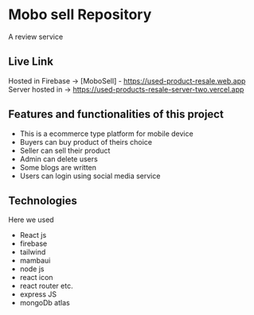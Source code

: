 # Mobo sell Repository

A review service 


## Live Link
Hosted in Firebase -> [MoboSell] - https://used-product-resale.web.app
Server hosted in   ->  https://used-products-resale-server-two.vercel.app


 ## Features and functionalities of this project

* This is a ecommerce type platform for mobile device
* Buyers can buy product of theirs choice
* Seller can sell their product
* Admin can delete users
* Some blogs are written
* Users can login using social media service

## Technologies

Here we used

* React js
* firebase
* tailwind
* mambaui
* node js
* react icon 
* react router etc.
* express JS
* mongoDb atlas